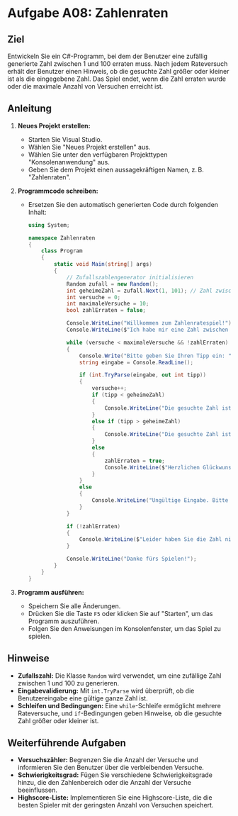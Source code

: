 # Aufgabe A08: Zahlenraten

## Ziel

Entwickeln Sie ein C#-Programm, bei dem der Benutzer eine zufällig generierte Zahl zwischen 1 und 100 erraten muss. Nach jedem Rateversuch erhält der Benutzer einen Hinweis, ob die gesuchte Zahl größer oder kleiner ist als die eingegebene Zahl. Das Spiel endet, wenn die Zahl erraten wurde oder die maximale Anzahl von Versuchen erreicht ist.

## Anleitung

1. **Neues Projekt erstellen:**
   - Starten Sie Visual Studio.
   - Wählen Sie "Neues Projekt erstellen" aus.
   - Wählen Sie unter den verfügbaren Projekttypen "Konsolenanwendung" aus.
   - Geben Sie dem Projekt einen aussagekräftigen Namen, z. B. "Zahlenraten".

2. **Programmcode schreiben:**
   - Ersetzen Sie den automatisch generierten Code durch folgenden Inhalt:

     ```csharp
     using System;

     namespace Zahlenraten
     {
         class Program
         {
             static void Main(string[] args)
             {
                 // Zufallszahlengenerator initialisieren
                 Random zufall = new Random();
                 int geheimeZahl = zufall.Next(1, 101); // Zahl zwischen 1 und 100
                 int versuche = 0;
                 int maximaleVersuche = 10;
                 bool zahlErraten = false;

                 Console.WriteLine("Willkommen zum Zahlenratespiel!");
                 Console.WriteLine($"Ich habe mir eine Zahl zwischen 1 und 100 ausgedacht. Sie haben {maximaleVersuche} Versuche, um sie zu erraten.");

                 while (versuche < maximaleVersuche && !zahlErraten)
                 {
                     Console.Write("Bitte geben Sie Ihren Tipp ein: ");
                     string eingabe = Console.ReadLine();

                     if (int.TryParse(eingabe, out int tipp))
                     {
                         versuche++;
                         if (tipp < geheimeZahl)
                         {
                             Console.WriteLine("Die gesuchte Zahl ist größer.");
                         }
                         else if (tipp > geheimeZahl)
                         {
                             Console.WriteLine("Die gesuchte Zahl ist kleiner.");
                         }
                         else
                         {
                             zahlErraten = true;
                             Console.WriteLine($"Herzlichen Glückwunsch! Sie haben die Zahl {geheimeZahl} in {versuche} Versuchen erraten.");
                         }
                     }
                     else
                     {
                         Console.WriteLine("Ungültige Eingabe. Bitte geben Sie eine ganze Zahl ein.");
                     }
                 }

                 if (!zahlErraten)
                 {
                     Console.WriteLine($"Leider haben Sie die Zahl nicht erraten. Die gesuchte Zahl war {geheimeZahl}.");
                 }

                 Console.WriteLine("Danke fürs Spielen!");
             }
         }
     }
     ```

3. **Programm ausführen:**
   - Speichern Sie alle Änderungen.
   - Drücken Sie die Taste `F5` oder klicken Sie auf "Starten", um das Programm auszuführen.
   - Folgen Sie den Anweisungen im Konsolenfenster, um das Spiel zu spielen.

## Hinweise

- **Zufallszahl:** Die Klasse `Random` wird verwendet, um eine zufällige Zahl zwischen 1 und 100 zu generieren.
- **Eingabevalidierung:** Mit `int.TryParse` wird überprüft, ob die Benutzereingabe eine gültige ganze Zahl ist.
- **Schleifen und Bedingungen:** Eine `while`-Schleife ermöglicht mehrere Rateversuche, und `if`-Bedingungen geben Hinweise, ob die gesuchte Zahl größer oder kleiner ist.

## Weiterführende Aufgaben

- **Versuchszähler:** Begrenzen Sie die Anzahl der Versuche und informieren Sie den Benutzer über die verbleibenden Versuche.
- **Schwierigkeitsgrad:** Fügen Sie verschiedene Schwierigkeitsgrade hinzu, die den Zahlenbereich oder die Anzahl der Versuche beeinflussen.
- **Highscore-Liste:** Implementieren Sie eine Highscore-Liste, die die besten Spieler mit der geringsten Anzahl von Versuchen speichert.
